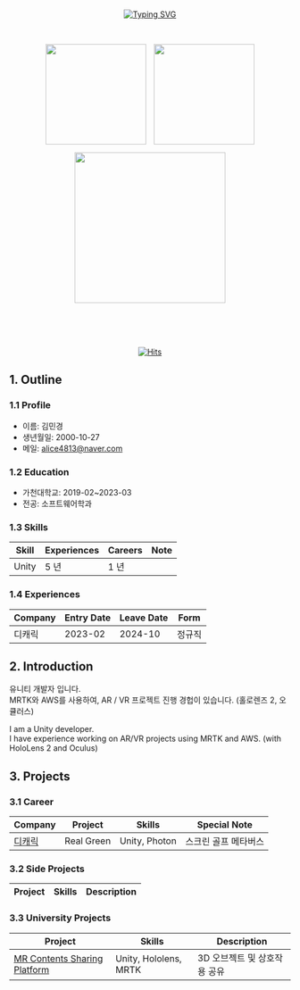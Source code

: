 <div align="center">
<br>

[![Typing SVG](https://readme-typing-svg.herokuapp.com?font=NanumBarunGothic+Script&color=52b788&size=35&center=true&vCenter=true&width=404&height=53&lines=%E3%80%80%E3%80%80Resume+of+Zlaepek.+%E3%80%80%E3%80%80)](https://git.io/typing-svg)

<br>

<!-- git statistics -->
<p align="center">
  <img height=180 src="https://github-readme-stats.vercel.app/api?username=zlaepek&show_icons=true&theme=material-palenight&hide_border=true&bg_color=20232a&icon_color=E3E3E3A8&text_color=fff&title_color=52b788&count_private=true" style="vertical-align: top; margin-right: 10px;" />
  <img height=180 src="https://github-readme-stats.vercel.app/api/top-langs/?username=zlaepek&layout=compact&show_icons=true&theme=material-palenight&hide_border=true&bg_color=20232a&icon_color=E3E3E3A8&text_color=fff&title_color=52b788&count_private=true" style="vertical-align: top;" />
</p>

<p align="center">
  <a href="https://github.com/ashutosh00710/github-readme-activity-graph">
    <img height=270 src="https://github-readme-activity-graph.vercel.app/graph?username=zlaepek&theme=react-dark&bg_color=20232a&hide_border=true&line=b7e4c7&color=52b788"/>
  </a>
</p>

<br><br><br>

[![Hits](https://hits.seeyoufarm.com/api/count/incr/badge.svg?url=https%3A%2F%2Fgithub.com%2Fzlaepek&count_bg=%2340916C&title_bg=%23555555&icon=github.svg&icon_color=%23E7E7E7&title=Views&edge_flat=false)](https://hits.seeyoufarm.com)</div>

</div>

<div>

<h2>1. Outline</h2>
<h3>1.1 Profile</h3>

  - 이름: 김민경
  - 생년월일: 2000-10-27
  - 메일: alice4813@naver.com

<h3>1.2 Education</h3>

  - 가천대학교: 2019-02~2023-03
  - 전공: 소프트웨어학과

<h3>1.3 Skills</h3>

<table>
    <thead>
        <tr>
            <th>Skill</th>
            <th>Experiences</th>
            <th>Careers</th>
            <th>Note</th>
        </tr>
    </thead>
    <tbody>
        <tr>
            <td>Unity</td>
            <td>5 년</td>
            <td>1 년</td>
            <td></td>
        </tr>
    </tbody>
</table>


<h3> 1.4 Experiences </h3>

<table>
    <thead>
        <tr>
            <th>Company</th>
            <th>Entry Date</th>
            <th>Leave Date</th>
            <th>Form</th>
        </tr>
    </thead>
    <tbody>
        <tr>
            <td>디캐릭</td>
            <td>2023-02</td>
            <td>2024-10</td>
            <td>정규직</td>
        </tr>
    </tbody>
</table>

<h2> 2. Introduction </h2>

유니티 개발자 입니다. </br>
MRTK와 AWS를 사용하여, AR / VR 프로젝트 진행 경헙이 있습니다. (홀로렌즈 2, 오큘러스) </br>
<!-- 메타버스 (Photon을 사용한 멀티플레이어) 프로젝트에 참여한 경험이 있습니다. 
스크린 골프를 제작하고 있습니다. </br> -->

I am a Unity developer. </br>
I have experience working on AR/VR projects using MRTK and AWS. (with HoloLens 2 and Oculus) </br>
 
<h2> 3. Projects </h2>
<h3> 3.1 Career </h3>

<table>
    <thead>
        <tr>
            <th>Company</th>
            <th>Project</th>
            <th>Skills</th>
            <th>Special Note</th>
        </tr>
    </thead>
    <tbody>
        <tr>
            <td><a href="https://www.dcarrick.co.kr/">디캐릭</a></td>
            <td>Real Green</td>
            <td>Unity, Photon</td>
            <td>스크린 골프 메타버스</td>
        </tr>
    </tbody>
</table>



<h3> 3.2 Side Projects </h3>

<table>
    <thead>
        <tr>
            <th>Project</th>
            <th>Skills</th>
            <th>Description</th>
        </tr>
    </thead>
    <tbody>
	    <!-- 
        <tr>
            <td><a href="https://github.com/zlaepek/ivern">골렘 (뱀서라이크)</a></td>
            <td>Unity</td>
            <td>보스 패턴 & 네크워크 매니저</td>
        </tr>
	<tr>
            <td><a href="https://github.com/zlaepek/EarthInvasion_WebGL">지구 침공 (클릭커)</a></td>
            <td>Unity</td>
            <td>Web Build 버전</td>
        </tr>
	    -->
    </tbody>
</table>


<h3>  3.3 University Projects </h3>

<table>
    <thead>
        <tr>
            <th>Project</th>
            <th>Skills</th>
            <th>Description</th>
        </tr>
    </thead>
    <tbody>
        <tr>
            <td><a href="https://github.com/zlaepek/zlaepek/wiki/MR-Contents-Sharing-Platform">MR Contents Sharing Platform</a></td>
            <td>Unity, Hololens, MRTK</td>
            <td>3D 오브젝트 및 상호작용 공유</td>
        </tr>
    </tbody>
</table>


</div>
<!-- color reference: https://coolors.co/palette/d8f3dc-b7e4c7-95d5b2-74c69d-52b788-40916c-2d6a4f-1b4332-081c15 -->

<!--
MR 컨텐츠 제작 플랫폼 (졸업작품 및 학부연구 활동)<br>
기간	2020.06 – 2022.06 (진행중)<br>
장소	가천대학교<br>
활동내용	MR 컨텐츠 제작 플랫폼, 어플리케이션<br>
	Microsoft Azure spatial anchor를 활용하여 디바이스간 모델 및 모델과의 상호작용 공유 프로그램<br>
-	필요 API 및 Library R&D<br>
-	컨텐츠 제작 플랫폼 구현<br>
-	데이터 베이스 구현<br>
https://github.com/CyberFramework/Contents-Creation-Platform/wiki<br>
https://www.youtube.com/watch?v=14QBlcedAoQ&t=3s (데모)  <br>

<br>
가구배치 시뮬레이션 프로그램 (알고리즘 팀프로젝트)<br>
기간	2020.10 – 2020.12<br>
장소	가천대학교 알고리즘<br>
활동내용	유니티를 활용한 가구배치 시뮬레이션 프로그램<br>
	알고리즘 수업의 팀프로젝트 일환으로, 가구 배치를 위한 시뮬레이션 프로그램 제작<br>
-	기획, UI 및 visualization 구현<br>
https://github.com/zlaepek/Furniture-Auto-Arrangement<br>
<br>

가천대학교 게임제작 동아리 (하눌신폭)<br>
기간:	2019.04 – 2023.02<br>
장소:	가천대학교 게임제작 동아리 (하눌신폭)<br>
활동내용:	유니티 스터디<br>
	유니티 기본 인터페이스 및 기초 기능 탐색 스터디<br>
	2020 여름 하눌신폭 게임잼<br>
-->

<!--
메인 스펙<br>
[![My Skills](https://skillicons.dev/icons?i=unity,cs)](https://skillicons.dev)<br>

프론트<br>
[![My Skills](https://skillicons.dev/icons?i=redux,react,css,androidstudio)](https://skillicons.dev)<br>
백<br>
[![My Skills](https://skillicons.dev/icons?i=spring,mysql,maven,gradle,hibernate,gitlab,github,git,docker)](https://skillicons.dev)<br>
클라우드<br>
[![My Skills](https://skillicons.dev/icons?i=aws)](https://skillicons.dev)<br>

언어<br>
[![My Skills](https://skillicons.dev/icons?i=py,js,java,html,md)](https://skillicons.dev)<br>
툴<br>
[![My Skills](https://skillicons.dev/icons?i=visualstudio,vscode,idea,eclipse)](https://skillicons.dev)<br>

사용해봄<br>
[![My Skills](https://skillicons.dev/icons?i=vim,kubernetes,linux,jenkins,flutter,figma,arduino,nginx,nodejs,pytorch,tensorflow)](https://skillicons.dev)<br>



<!--
<p align='center'> Decorate GitHub Profile or any Repo like me! </p>
<p align='center'>
  <a href="https://github.com/kyechan99/capsule-render/labels/Idea">
    <img src="https://img.shields.io/badge/IDEA%20ISSUE%20-%23F7DF1E.svg?&style=for-the-badge&&logoColor=white"/>
  </a>
  <a href="#demo">
    <img src="https://img.shields.io/badge/DEMO%20-%234FC08D.svg?&style=for-the-badge&&logoColor=white"/>
  </a>
</p>
-->


<!--
**zlaepek/zlaepek** is a ✨ _special_ ✨ repository because its `README.md` (this file) appears on your GitHub profile.

Here are some ideas to get you started:

- 🔭 I’m currently working on ...
- 🌱 I’m currently learning ...
- 👯 I’m looking to collaborate on ...
- 🤔 I’m looking for help with ...
- 💬 Ask me about ...
- 📫 How to reach me: ...
- 😄 Pronouns: ...
- ⚡ Fun fact: ...
-->
